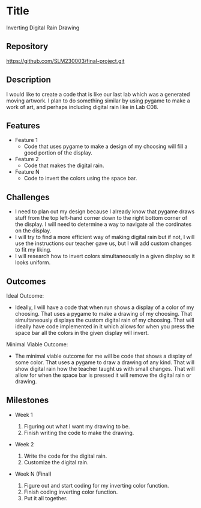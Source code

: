 # Title
Inverting Digital Rain Drawing
## Repository
<https://github.com/SLM230003/final-project.git>

## Description
I would like to create a code that is like our last lab which was a generated moving artwork. I plan to do something similar by using pygame to make a work of art, and perhaps including digital rain like in Lab C08.
## Features
- Feature 1
  - Code that uses pygame to make a design of my choosing will fill a good portion of the display.
- Feature 2
  - Code that makes the digital rain.
- Feature N
  - Code to invert the colors using the space bar.

## Challenges
- I need to plan out my design because I already know that pygame draws stuff from the top left-hand corner down to the right bottom corner of the display. I will need to determine a way to navigate all the cordinates on the display.
- I will try to find a more efficient way of making digital rain but if not, I will use the instructions our teacher gave us, but I will add custom changes to fit my liking.
- I will research how to invert colors simultaneously in a given display so it looks uniform.

## Outcomes
Ideal Outcome:
- Ideally, I will have a code that when run shows a display of a color of my choosing. That uses a pygame to make a drawing of my choosing. That simultaneously displays the custom digital rain of my choosing. That will ideally have code implemented in it which allows for when you press the space bar all the colors in the given display will invert.

Minimal Viable Outcome:
- The minimal viable outcome for me will be code that shows a display of some color. That uses a pygame to draw a drawing of any kind. That will show digital rain how the teacher taught us with small changes. That will allow for when the space bar is pressed it will remove the digital rain or drawing.
## Milestones

- Week 1
  1. Figuring out what I want my drawing to be.
  2. Finish writing the code to make the drawing.

- Week 2
  1. Write the code for the digital rain.
  2. Customize the digital rain.

- Week N (Final)
  1. Figure out and start coding for my inverting color function.
  2. Finish coding inverting color function.
  3. Put it all together.
